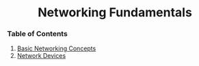 <h1 align="center">Networking Fundamentals</h1>

### Table of Contents

1. [Basic Networking Concepts](basic-networking-concepts/README.md)
2. [Network Devices](network-devices/README.md)
